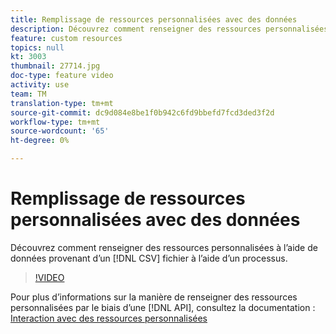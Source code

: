 ```yaml
---
title: Remplissage de ressources personnalisées avec des données
description: Découvrez comment renseigner des ressources personnalisées à l’aide de données provenant d’un fichier CSV à l’aide d’un processus.
feature: custom resources
topics: null
kt: 3003
thumbnail: 27714.jpg
doc-type: feature video
activity: use
team: TM
translation-type: tm+mt
source-git-commit: dc9d084e8be1f0b942c6fd9bbefd7fcd3ded3f2d
workflow-type: tm+mt
source-wordcount: '65'
ht-degree: 0%

---
```



# Remplissage de ressources personnalisées avec des données

Découvrez comment renseigner des ressources personnalisées à l’aide de données provenant d’un [!DNL CSV] fichier à l’aide d’un processus.

>[!VIDEO](https://video.tv.adobe.com/v/27714?quality=9)

Pour plus d’informations sur la manière de renseigner des ressources personnalisées par le biais d’une [!DNL API], consultez la documentation : [Interaction avec des ressources personnalisées](https://experienceleague.adobe.com/docs/campaign-standard/using/working-with-apis/interacting-with-custom-resources.html.)
